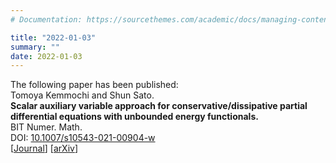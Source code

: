 ```yaml
---
# Documentation: https://sourcethemes.com/academic/docs/managing-content/

title: "2022-01-03"
summary: ""
date: 2022-01-03
---
```



The following paper has been published:  
Tomoya Kemmochi and Shun Sato.  
**Scalar auxiliary variable approach for conservative/dissipative partial differential equations with unbounded energy functionals.**  
BIT Numer. Math.  
DOI: [10.1007/s10543-021-00904-w](https://doi.org/10.1007/s10543-021-00904-w)  
[[Journal](https://link.springer.com/article/10.1007%2Fs10543-021-00904-w)]
[[arXiv](https://arxiv.org/abs/2105.04055)]

<!--more--> 